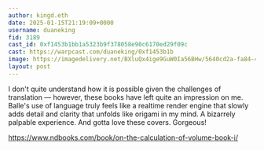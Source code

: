 ```yaml
---
author: kingd.eth
date: 2025-01-15T21:19:09+0000
username: duaneking
fid: 3189
cast_id: 0xf1453b1bb1a5323b9f378058e90c6170ed29f09c
cast: https://warpcast.com/duaneking/0xf1453b1b
image: https://imagedelivery.net/BXluQx4ige9GuW0Ia56BHw/5640cd2a-fa84-4f4c-c66c-d3abdaf2c400/original
layout: post
---
```

I don't quite understand how it is possible given the challenges of translation — however, these books have left quite an impression on me. Balle's use of language truly feels like a realtime render engine that slowly adds detail and clarity that unfolds like origami in my mind. A bizarrely palpable experience. And gotta love these covers. Gorgeous!  
  
https://www.ndbooks.com/book/on-the-calculation-of-volume-book-i/  

<img src='https://imagedelivery.net/BXluQx4ige9GuW0Ia56BHw/5640cd2a-fa84-4f4c-c66c-d3abdaf2c400/original' alt='' referrerpolicy='no-referrer'/>